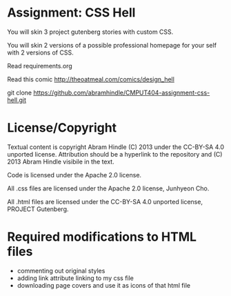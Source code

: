 # Assignment: CSS Hell

You will skin 3 project gutenberg stories with custom CSS.

You will skin 2 versions of a possible professional homepage for your
self with 2 versions of CSS.

Read requirements.org

Read this comic http://theoatmeal.com/comics/design_hell

git clone https://github.com/abramhindle/CMPUT404-assignment-css-hell.git

# License/Copyright

Textual content is copyright Abram Hindle (C) 2013 under the CC-BY-SA
4.0 unported license. Attribution should be a hyperlink to the
repository and (C) 2013 Abram Hindle visibile in the text.

Code is licensed under the Apache 2.0 license.

All .css files are licensed under the Apache 2.0 license, Junhyeon Cho. 

All .html files are licensed under the CC-BY-SA 4.0 unported license, PROJECT Gutenberg. 

# Required modifications to HTML files

- commenting out original styles
- adding link attribute linking to my css file
- downloading page covers and use it as icons of that html file
